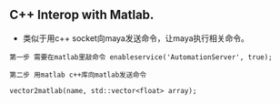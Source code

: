 ## C++ Interop with Matlab.

- 类似于用c++ socket向maya发送命令，让maya执行相关命令。

```
第一步 需要在matlab里敲命令 enableservice('AutomationServer', true);

第二步 用matlab c++库向matlab发送命令

vector2matlab(name, std::vector<float> array);

```
